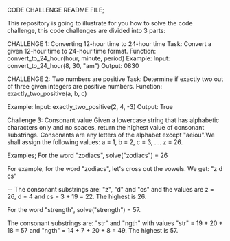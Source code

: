 CODE CHALLENGE README FILE;

This repository is going to illustrate for you how to solve the code challenge, this code challenges are divided into 3 parts:

CHALLENGE 1: Converting 12-hour time to 24-hour time
Task: Convert a given 12-hour time to 24-hour time format. Function: convert_to_24_hour(hour, minute, period) Example: Input: convert_to_24_hour(8, 30, "am") Output: 0830

CHALLENGE 2: Two numbers are positive
Task: Determine if exactly two out of three given integers are positive numbers. Function: exactly_two_positive(a, b, c)

Example:
Input: exactly_two_positive(2, 4, -3) Output: True

Challenge 3: Consonant value
Given a lowercase string that has alphabetic characters only and no spaces, return the highest value of consonant substrings. Consonants are any letters of the alphabet except "aeiou".We shall assign the following values: a = 1, b = 2, c = 3, .... z = 26.

Examples;
For the word "zodiacs", solve("zodiacs") = 26

For example, for the word "zodiacs", let's cross out the vowels. We get: "z d cs"

-- The consonant substrings are: "z", "d" and "cs" and the values are z = 26, d = 4 and cs = 3 + 19 = 22. The highest is 26.

For the word "strength", solve("strength") = 57.

The consonant substrings are: "str" and "ngth" with values "str" = 19 + 20 + 18 = 57 and "ngth" = 14 + 7 + 20 + 8 = 49. The highest is 57.
